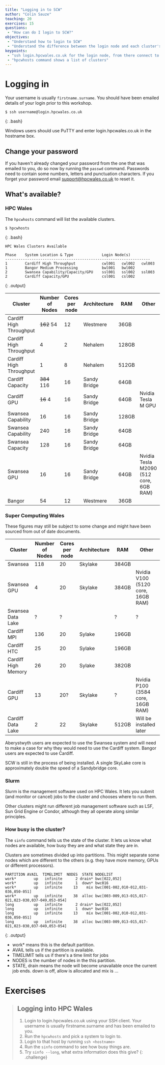 ```yaml
---
title: "Logging in to SCW"
author: "Colin Sauze"
teaching: 20
exercises: 15
questions:
 - "How can do I login to SCW?"
objectives: 
 - "Understand how to login to SCW"
 - "Understand the difference between the login node and each cluster's head node."
keypoints:
 - "ssh login.hpcwales.co.uk for the login node, from there connect to the cluster of your choice"
 - "hpcwhosts command shows a list of clusters"
---
```




# Logging in 

Your username is usually `firstname.surname`. You should have been emailed details of your login prior to this workshop.

~~~
$ ssh username@login.hpcwales.co.uk
~~~
{: .bash}

Windows users should use PuTTY and enter login.hpcwales.co.uk in the hostname box. 

## Change your password

If you haven't already changed your password from the one that was emailed to you, do so now by running the ```passwd``` command. Passwords need to contain some numbers, letters and punctuation characters. If you forget your password email support@hpcwales.co.uk to reset it.


## What's available?

### HPC Wales

The `hpcwhosts` command will list the available clusters. 

~~~
$ hpcwhosts
~~~
{: .bash}

~~~
HPC Wales Clusters Available

Phase    System Location & Type             Login Node(s)
------------------------------------------------------------------
1        Cardiff High Throughput            cwl001   cwl002   cwl003
1        Bangor Medium Processing           bwl001   bwl002
2        Swansea Capability/Capacity/GPU    ssl001   ssl002   ssl003
2        Cardiff Capacity/GPU               csl001   csl002
~~~
{: .output}


|Cluster|Number of Nodes|Cores per node|Architecture|RAM|Other|
|---|---|---|---|---|---|
|Cardiff High Throughput|~~162~~ 54|12|Westmere|36GB||
|Cardiff High Throughput|4|2|Nehalem|128GB||
|Cardiff High Throughput|1|8|Nehalem|512GB||
|Cardiff Capacity|~~384~~ 116|16|Sandy Bridge|64GB||
|Cardiff GPU|~~16~~ 4|16|Sandy Bridge|64GB|Nvidia Tesla M GPU|
|Swansea Capability|16|16|Sandy Bridge|128GB||
|Swansea Capability|240|16|Sandy Bridge|64GB||
|Swansea Capacity|128|16|Sandy Bridge|64GB||
|Swansea GPU|16|16|Sandy Bridge|64GB|Nvidia Tesla M2090 (512 core, 6GB RAM)|
|Bangor|54|12|Westmere|36GB||

### Super Computing Wales

These figures may still be subject to some change and might have been sourced from out of date documents. 

|Cluster|Number of Nodes|Cores per node|Architecture|RAM|Other|
|---|---|---|---|---|---|
|Swansea|118|20|Skylake|384GB||
|Swansea GPU|4|20|Skylake|384GB|Nvidia V100 (5120 core, 16GB RAM)|
|Swansea Data Lake|?|?||?|?|?|Installed with Swansea system|
|Cardiff MPI|136|20|Sylake|196GB||
|Cardiff HTC|25|20|Sylake|196GB||
|Cardiff High Memory|26|20|Sylake|382GB||
|Cardiff GPU|13|20?|Skylake|?|Nvidia P100 (3584 core, 16GB RAM)|
|Cardiff Data Lake|2|22|Skylake|512GB|Will be installed later|

Aberystwyth users are expected to use the Swansea system and will need to make a case for why they would need to use the Cardiff system. Bangor users are expected to use Cardiff.

SCW is still in the process of being installed. A single SkyLake core is approximately double the speed of a Sandybridge core. 

### Slurm

Slurm is the management software used on HPC Wales. It lets you submit (and monitor or cancel) jobs to the cluster and chooses where to run them. 

Other clusters might run different job management software such as LSF, Sun Grid Engine or Condor, although they all operate along similar principles.


### How busy is the cluster?

The ```sinfo``` command tells us the state of the cluster. It lets us know what nodes are available, how busy they are and what state they are in. 

Clusters are sometimes divided up into partitions. This might separate some nodes which are different to the others (e.g. they have more memory, GPUs or different processors). 

~~~
PARTITION AVAIL  TIMELIMIT  NODES  STATE NODELIST
work*        up   infinite      2 drain* bwc[022,052]
work*        up   infinite      1  down* bwc016
work*        up   infinite     13    mix bwc[001-002,010-012,031-036,050-051]
work*        up   infinite     38  alloc bwc[003-009,013-015,017-021,023-030,037-049,053-054]
long         up   infinite      2 drain* bwc[022,052]
long         up   infinite      1  down* bwc016
long         up   infinite     13    mix bwc[001-002,010-012,031-036,050-051]
long         up   infinite     38  alloc bwc[003-009,013-015,017-021,023-030,037-049,053-054]
~~~
{: .output}

 * work* means this is the default partition. 
 * AVAIL tells us if the partition is available.
 * TIMELIMIT tells us if there's a time limit for jobs
 * NODES is the number of nodes in the this partition.
 * STATE, drain means the node will become unavailable once the current job ends. down is off, allow is allocated and mix is ...



# Exercises

> ## Logging into HPC Wales
> 1. Login to login.hpcwales.co.uk using your SSH client. Your username is usually firstname.surname and has been emailed to you.
> 2. Run the `hpcwhosts` and pick a system to login to.
> 3. Login to that host by running `ssh <hostname>`
> 4. Run the `sinfo` command to see how busy things are.
> 5. Try `sinfo --long`, what extra information does this give?
{: .challenge}

